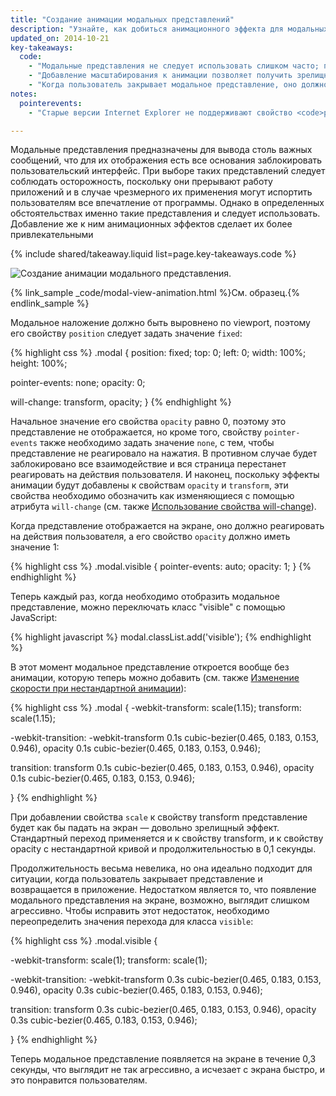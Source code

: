 ```yaml
---
title: "Создание анимации модальных представлений"
description: "Узнайте, как добиться анимационного эффекта для модальных представлений в приложениях"
updated_on: 2014-10-21
key-takeaways:
  code:
    - "Модальные представления не следует использовать слишком часто; пользователям очень не понравится, если их работу прерывать без надобности."
    - "Добавление масштабирования к анимации позволяет получить зрелищный эффект 'выпадения'."
    - "Когда пользователь закрывает модальное представление, оно должно исчезать с экрана быстро. А вот выводить его на экран следует немного медленнее, чтобы это было не так неожиданно для пользователя."
notes:
  pointerevents:
    - "Старые версии Internet Explorer не поддерживают свойство <code>pointer-event</code>, поэтому для них свойство display необходимо переключать вручную. Недостаток заключается в том, что для 'закрепления' изменения требуется кадр, поэтому, чтобы начать анимацию, необходимо использовать обратный вызов requestAnimationFrame. Если не подождать кадра, модальное наложение просто появится."

---
```

<p class="intro">
  Модальные представления предназначены для вывода столь важных сообщений, что для их отображения есть все основания заблокировать пользовательский интерфейс. При выборе таких представлений следует соблюдать осторожность, поскольку они прерывают работу приложений и в случае чрезмерного их применения могут испортить пользователям все впечатление от программы. Однако в определенных обстоятельствах именно такие представления и следует использовать. Добавление же к ним анимационных эффектов сделает их более привлекательными
</p>

{% include shared/takeaway.liquid list=page.key-takeaways.code %}

<img src="imgs/gifs/dont-press.gif" alt="Создание анимации модального представления." />

{% link_sample _code/modal-view-animation.html %}См. образец.{% endlink_sample %}

Модальное наложение должно быть выровнено по viewport, поэтому его свойству `position` следует задать значение `fixed`:

{% highlight css %}
.modal {
  position: fixed;
  top: 0;
  left: 0;
  width: 100%;
  height: 100%;

  pointer-events: none;
  opacity: 0;

  will-change: transform, opacity;
}
{% endhighlight %}

Начальное значение его свойства `opacity` равно 0, поэтому это представление не отображается, но кроме того, свойству `pointer-events` также необходимо задать значение `none`, с тем, чтобы представление не реагировало на нажатия. В противном случае будет заблокировано все взаимодействие и вся страница перестанет реагировать на действия пользователя. И наконец, поскольку эффекты анимации будут добавлены к свойствам `opacity` и `transform`, эти свойства необходимо обозначить как изменяющиеся с помощью атрибута `will-change` (см. также [Использование свойства will-change]({{site.fundamentals}}/look-and-feel/animations/animations-and-performance.html#using-the-will-change-property)).

Когда представление отображается на экране, оно должно реагировать на действия пользователя, а его свойство `opacity` должно иметь значение 1:

{% highlight css %}
.modal.visible {
  pointer-events: auto;
  opacity: 1;
}
{% endhighlight %}

Теперь каждый раз, когда необходимо отобразить модальное представление, можно переключать класс "visible" с помощью JavaScript:

{% highlight javascript %}
modal.classList.add('visible');
{% endhighlight %}

В этот момент модальное представление откроется вообще без анимации, которую теперь можно добавить
(см. также [Изменение скорости при нестандартной анимации]({{site.fundamentals}}/look-and-feel/animations/custom-easing.html)):

{% highlight css %}
.modal {
  -webkit-transform: scale(1.15);
  transform: scale(1.15);

  -webkit-transition:
    -webkit-transform 0.1s cubic-bezier(0.465, 0.183, 0.153, 0.946),
    opacity 0.1s cubic-bezier(0.465, 0.183, 0.153, 0.946);

  transition:
    transform 0.1s cubic-bezier(0.465, 0.183, 0.153, 0.946),
    opacity 0.1s cubic-bezier(0.465, 0.183, 0.153, 0.946);

}
{% endhighlight %}

При добавлении свойства `scale` к свойству transform представление будет как бы падать на экран ― довольно зрелищный эффект. Стандартный переход применяется и к свойству transform, и к свойству opacity с нестандартной кривой и продолжительностью в 0,1 секунды.

Продолжительность весьма невелика, но она идеально подходит для ситуации, когда пользователь закрывает представление и возвращается в приложение. Недостатком является то, что появление модального представления на экране, возможно, выглядит слишком агрессивно. Чтобы исправить этот недостаток, необходимо переопределить значения перехода для класса `visible`:

{% highlight css %}
.modal.visible {

  -webkit-transform: scale(1);
  transform: scale(1);

  -webkit-transition:
    -webkit-transform 0.3s cubic-bezier(0.465, 0.183, 0.153, 0.946),
    opacity 0.3s cubic-bezier(0.465, 0.183, 0.153, 0.946);

  transition:
    transform 0.3s cubic-bezier(0.465, 0.183, 0.153, 0.946),
    opacity 0.3s cubic-bezier(0.465, 0.183, 0.153, 0.946);

}
{% endhighlight %}

Теперь модальное представление появляется на экране в течение 0,3 секунды, что выглядит не так агрессивно, а исчезает с экрана быстро, и это понравится пользователям.



